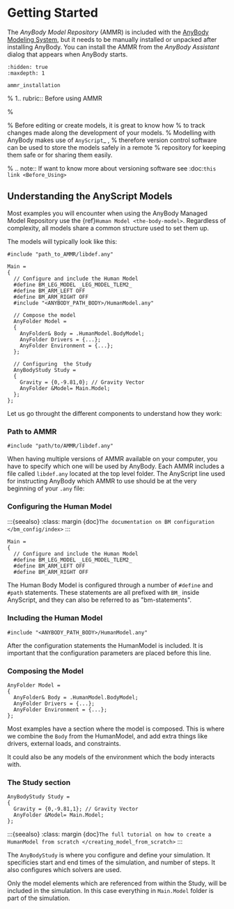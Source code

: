 # Getting Started

The *AnyBody Model Repository* (AMMR) is included with the [AnyBody Modeling System](https://www.anybodytech.com), but it needs to be manually installed or unpacked after installing AnyBody. You can install the AMMR from the *AnyBody Assistant* dialog that appears when AnyBody starts.


```{toctree}
:hidden: true
:maxdepth: 1

ammr_installation
```


% 1.. rubric:: Before using AMMR

%

% Before editing or create models, it is great to know how
% to track changes made along the development of your models.
% Modelling with AnyBody makes use of `AnyScript`_ ,
% therefore version control software can be used to store the models safely in a remote
% repository for keeping them safe or for sharing them easily.

% .. note:: If want to know more about versioning software see :doc:`this link <Before_Using>`

## Understanding the AnyScript Models

Most examples you will encounter when using the AnyBody Managed Model Repository
use the {ref}`Human Model <the-body-model>`. Regardless of complexity, all models share a
common structure used to set them up.

The models will typically look like this:

```AnyScriptDoc
#include "path_to_AMMR/libdef.any"

Main =
{
  // Configure and include the Human Model
  #define BM_LEG_MODEL _LEG_MODEL_TLEM2_
  #define BM_ARM_LEFT OFF
  #define BM_ARM_RIGHT OFF
  #include "<ANYBODY_PATH_BODY>/HumanModel.any"

  // Compose the model
  AnyFolder Model =
  {
    AnyFolder& Body = .HumanModel.BodyModel;
    AnyFolder Drivers = {...};
    AnyFolder Environment = {...};
  };

  // Configuring  the Study
  AnyBodyStudy Study =
  {
    Gravity = {0,-9.81,0}; // Gravity Vector
    AnyFolder &Model= Main.Model;
  };
};
```

Let us go throught the different components to understand how they work:

### Path to AMMR

```AnyScriptDoc
#include "path/to/AMMR/libdef.any"
```

When having multiple versions of AMMR available on your computer, you have to
specify which one will be used by AnyBody. Each AMMR includes a file called `libdef.any`
located at the top level folder. The AnyScript line used for instructing AnyBody
which AMMR to use should be at the very beginning of your `.any` file:

### Configuring the Human Model

:::{seealso}
:class: margin
{doc}`The documentation on BM configuration </bm_config/index>`
:::

```AnyScriptDoc
Main =
{
  // Configure and include the Human Model
  #define BM_LEG_MODEL _LEG_MODEL_TLEM2_
  #define BM_ARM_LEFT OFF
  #define BM_ARM_RIGHT OFF
```

The Human Body Model is configured through a number of `#define` and `#path`
statements. These statements are all prefixed with `BM_` inside AnyScript,
and they can also be referred to as "bm-statements".


### Including the Human Model

```AnyScriptDoc
#include "<ANYBODY_PATH_BODY>/HumanModel.any"
```

After the configuration statements the HumanModel is included. It is important that the configuration
parameters are placed before this line.

### Composing the Model

```AnyScriptDoc
AnyFolder Model =
{
  AnyFolder& Body = .HumanModel.BodyModel;
  AnyFolder Drivers = {...};
  AnyFolder Environment = {...};
};
```

Most examples have a section where the model is composed. This is where we
combine the `Body` from the HumanModel, and add extra things like drivers,
external loads, and constraints.

It could also be any models of the environment which the body interacts with.

### The Study section

```AnyScriptDoc
AnyBodyStudy Study =
{
  Gravity = {0,-9.81,1}; // Gravity Vector
  AnyFolder &Model= Main.Model;
};
```

:::{seealso}
:class: margin
{doc}`The full tutorial on how to create a HumanModel from scratch </creating_model_from_scratch>`
:::


The `AnyBodyStudy` is where you configure and define your simulation. It
specificies start and end times of the simulation, and number of steps. It also
configures which solvers are used.

Only the model elements which are referenced from within the Study, will be included in
the simulation. In this case everything in `Main.Model` folder is part of the simulation.


[anybody modelling system]: https://www.anybodytech.com/software/anybodymodelingsystem/ 
[anyscript]: https://anyscript.org/tutorials/A_Getting_started_anyscript/index.html
[human model]: https://anyscript.org/tutorials/A_Getting_started/lesson1.html
